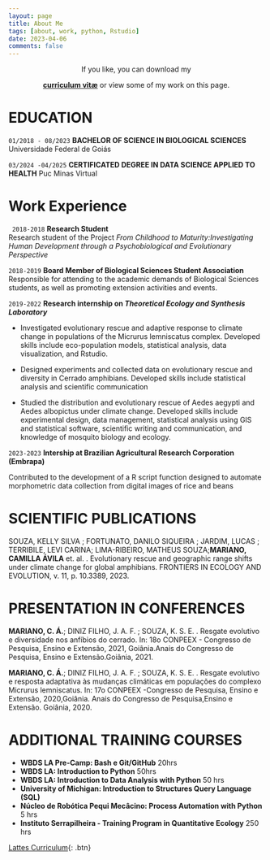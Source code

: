 ```yaml
---
layout: page
title: About Me
tags: [about, work, python, Rstudio]
date: 2023-04-06
comments: false
---
```

    
<!--<center><a href="http://taylantatli.github.io/Moon"><b>CV</b></a> is a minimal, one column jekyll theme.</center> <-->


<center><p>If you like, you can download my </p><a href="https://drive.google.com/file/d/1qGlpzzfgkXpHx_l4wmmk-MRTaaJ5YK9a/view?usp=sharing"><b>curriculum vitæ</b></a> or view some of my work on this page.</center>


# EDUCATION

`01/2018 - 08/2023`  __BACHELOR OF SCIENCE IN BIOLOGICAL SCIENCES__ Universidade Federal de Goiás

`03/2024 -04/2025` __CERTIFICATED DEGREE IN DATA SCIENCE APPLIED TO HEALTH__
Puc Minas Virtual

# Work Experience 

` 2018-2018` 
__Research Student__  
Research student of the Project *From Childhood to Maturity:Investigating Human Development through a Psychobiological and Evolutionary Perspective* 

`2018-2019` __Board Member of Biological Sciences Student Association__   Responsible for attending to the academic demands of Biological Sciences students, as well as promoting extension activities and events.

`2019-2022` __Research internship on *Theoretical Ecology and Synthesis Laboratory*__ 

- Investigated evolutionary rescue and adaptive response to climate change in populations of the Micrurus lemniscatus complex. Developed skills include eco-population models, statistical analysis, data visualization, and Rstudio.

- Designed experiments and collected data on evolutionary rescue and diversity in Cerrado amphibians. Developed skills include statistical analysis and scientific communication

- Studied the distribution and evolutionary rescue of Aedes aegypti and Aedes albopictus under climate change. Developed skills include experimental design, data management, statistical analysis using GIS and statistical software, scientific writing and communication, and knowledge of mosquito biology and ecology.



`2023-2023` __Intership at Brazilian Agricultural Research Corporation (Embrapa)__ 

Contributed to the development of a R script function designed to automate morphometric data collection from digital images of rice and beans



# SCIENTIFIC PUBLICATIONS

SOUZA, KELLY SILVA ; FORTUNATO, DANILO SIQUEIRA ; JARDIM, LUCAS ; TERRIBILE, LEVI CARINA; LIMA-RIBEIRO, MATHEUS SOUZA;**MARIANO, CAMILLA ÁVILA** et. al. . Evolutionary rescue and geographic range shifts under climate change for global amphibians. FRONTIERS IN ECOLOGY AND EVOLUTION, v. 11, p. 10.3389, 2023.

# PRESENTATION IN CONFERENCES

**MARIANO, C. Á.**; DINIZ FILHO, J. A. F. ; SOUZA, K. S. E. . Resgate evolutivo e diversidade nos anfíbios do cerrado. In: 18o CONPEEX - Congresso de Pesquisa, Ensino e Extensão, 2021, Goiânia.Anais do Congresso de Pesquisa, Ensino e Extensão.Goiânia, 2021.

**MARIANO, C. Á.**; DINIZ FILHO, J. A. F. ; SOUZA, K. S. E. . Resgate evolutivo e resposta adaptativa às mudanças climáticas em populações do complexo Micrurus lemniscatus. In: 17o CONPEEX -Congresso de Pesquisa, Ensino e Extensão, 2020,Goiânia. Anais do Congresso de Pesquisa,Ensino e Extensão. Goiânia, 2020.

# ADDITIONAL TRAINING COURSES 

*  **WBDS LA Pre-Camp: Bash e Git/GitHub** 20hrs 
*  **WBDS LA: Introduction to Python** 50hrs 
*  **WBDS LA: Introduction to Data Analysis with Python** 50 hrs
* **University of Michigan: Introduction to Structures Query Language (SQL)** 
*  **Núcleo de Robótica Pequi Mecâcino: Process Automation with Python** 5 hrs
*  **Instituto Serrapilheira - Training Program in Quantitative Ecology** 250 hrs


      
[Lattes Curriculum](http://lattes.cnpq.br/9326098337353690){: .btn}

